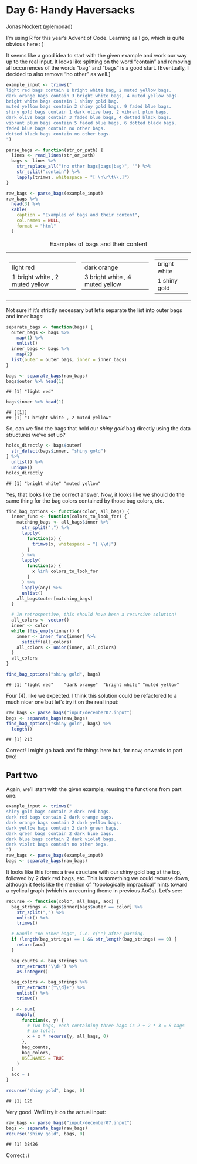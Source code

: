 Day 6: Handy Haversacks
================
Jonas Nockert (@lemonad)

I’m using R for this year’s Advent of Code. Learning as I go, which is
quite obvious here : )

It seems like a good idea to start with the given example and work our
way up to the real input. It looks like splitting on the word “contain”
and removing all occurrences of the words “bag” and “bags” is a good
start. \[Eventually, I decided to also remove “no other” as well.\]

``` r
example_input <- trimws("
light red bags contain 1 bright white bag, 2 muted yellow bags.
dark orange bags contain 3 bright white bags, 4 muted yellow bags.
bright white bags contain 1 shiny gold bag.
muted yellow bags contain 2 shiny gold bags, 9 faded blue bags.
shiny gold bags contain 1 dark olive bag, 2 vibrant plum bags.
dark olive bags contain 3 faded blue bags, 4 dotted black bags.
vibrant plum bags contain 5 faded blue bags, 6 dotted black bags.
faded blue bags contain no other bags.
dotted black bags contain no other bags.
")

parse_bags <- function(str_or_path) {
  lines <- read_lines(str_or_path)
  bags <- lines %>%
    str_replace_all("(no other bags|bags|bag)", "") %>%
    str_split("contain") %>%
    lapply(trimws, whitespace = "[ \n\r\t\\.]")
}

raw_bags <- parse_bags(example_input)
raw_bags %>%
  head(3) %>%
  kable(
    caption = "Examples of bags and their content",
    col.names = NULL,
    format = "html"
  )
```

<table class="kable_wrapper">
<caption>
Examples of bags and their content
</caption>
<tbody>
<tr>
<td>
<table>
<tbody>
<tr>
<td style="text-align:left;">
light red
</td>
</tr>
<tr>
<td style="text-align:left;">
1 bright white , 2 muted yellow
</td>
</tr>
</tbody>
</table>
</td>
<td>
<table>
<tbody>
<tr>
<td style="text-align:left;">
dark orange
</td>
</tr>
<tr>
<td style="text-align:left;">
3 bright white , 4 muted yellow
</td>
</tr>
</tbody>
</table>
</td>
<td>
<table>
<tbody>
<tr>
<td style="text-align:left;">
bright white
</td>
</tr>
<tr>
<td style="text-align:left;">
1 shiny gold
</td>
</tr>
</tbody>
</table>
</td>
</tr>
</tbody>
</table>

Not sure if it’s strictly necessary but let’s separate the list into
outer bags and inner bags:

``` r
separate_bags <- function(bags) {
  outer_bags <- bags %>%
    map(1) %>%
    unlist()
  inner_bags <- bags %>%
    map(2)
  list(outer = outer_bags, inner = inner_bags)
}

bags <- separate_bags(raw_bags)
bags$outer %>% head(1)
```

    ## [1] "light red"

``` r
bags$inner %>% head(1)
```

    ## [[1]]
    ## [1] "1 bright white , 2 muted yellow"

So, can we find the bags that hold our *shiny gold* bag directly using
the data structures we’ve set up?

``` r
holds_directly <- bags$outer[
  str_detect(bags$inner, "shiny gold")
] %>%
  unlist() %>%
  unique()
holds_directly
```

    ## [1] "bright white" "muted yellow"

Yes, that looks like the correct answer. Now, it looks like we should do
the same thing for the bag colors contained by those bag colors, etc.

``` r
find_bag_options <- function(color, all_bags) {
  inner_func <- function(colors_to_look_for) {
    matching_bags <- all_bags$inner %>%
      str_split(",") %>%
      lapply(
        function(x) {
          trimws(x, whitespace = "[ \\d]")
        }
      ) %>%
      lapply(
        function(x) {
          x %in% colors_to_look_for
        }
      ) %>%
      lapply(any) %>%
      unlist()
    all_bags$outer[matching_bags]
  }

  # In retrospective, this should have been a recursive solution!
  all_colors <- vector()
  inner <- color
  while (!is_empty(inner)) {
    inner <- inner_func(inner) %>%
      setdiff(all_colors)
    all_colors <- union(inner, all_colors)
  }
  all_colors
}

find_bag_options("shiny gold", bags)
```

    ## [1] "light red"    "dark orange"  "bright white" "muted yellow"

Four (4), like we expected. I think this solution could be refactored to
a much nicer one but let’s try it on the real input:

``` r
raw_bags <- parse_bags("input/december07.input")
bags <- separate_bags(raw_bags)
find_bag_options("shiny gold", bags) %>%
  length()
```

    ## [1] 213

Correct! I might go back and fix things here but, for now, onwards to
part two!

## Part two

Again, we’ll start with the given example, reusing the functions from
part one:

``` r
example_input <- trimws("
shiny gold bags contain 2 dark red bags.
dark red bags contain 2 dark orange bags.
dark orange bags contain 2 dark yellow bags.
dark yellow bags contain 2 dark green bags.
dark green bags contain 2 dark blue bags.
dark blue bags contain 2 dark violet bags.
dark violet bags contain no other bags.
")
raw_bags <- parse_bags(example_input)
bags <- separate_bags(raw_bags)
```

It looks like this forms a tree structure with our shiny gold bag at the
top, followed by 2 dark red bags, etc. This is something we could
recurse down, although it feels like the mention of “topologically
impractical” hints toward a cyclical graph (which is a recurring theme
in previous AoCs). Let’s see:

``` r
recurse <- function(color, all_bags, acc) {
  bag_strings <- bags$inner[bags$outer == color] %>%
    str_split(",") %>%
    unlist() %>%
    trimws()

  # Handle "no other bags", i.e. c("") after parsing.
  if (length(bag_strings) == 1 && str_length(bag_strings) == 0) {
    return(acc)
  }

  bag_counts <- bag_strings %>%
    str_extract("\\d+") %>%
    as.integer()

  bag_colors <- bag_strings %>%
    str_extract("[^\\d]+") %>%
    unlist() %>%
    trimws()

  s <- sum(
    mapply(
      function(x, y) {
        # Two bags, each containing three bags is 2 + 2 * 3 = 8 bags
        # in total.
        x + x * recurse(y, all_bags, 0)
      },
      bag_counts,
      bag_colors,
      USE.NAMES = TRUE
    )
  )
  acc + s
}

recurse("shiny gold", bags, 0)
```

    ## [1] 126

Very good. We’ll try it on the actual input:

``` r
raw_bags <- parse_bags("input/december07.input")
bags <- separate_bags(raw_bags)
recurse("shiny gold", bags, 0)
```

    ## [1] 38426

Correct :)
